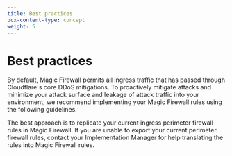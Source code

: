 ```yaml
---
title: Best practices
pcx-content-type: concept
weight: 5
---
```


# Best practices

By default, Magic Firewall permits all ingress traffic that has passed through Cloudflare's core DDoS mitigations. To proactively mitigate attacks and minimize your attack surface and leakage of attack traffic into your environment, we recommend implementing your Magic Firewall rules using the following guidelines.

The best approach is to replicate your current ingress perimeter firewall rules in Magic Firewall. If you are unable to export your current perimeter firewall rules, contact your Implementation Manager for help translating the rules into Magic Firewall rules.

<DirectoryListing path="/best-practices"/>
